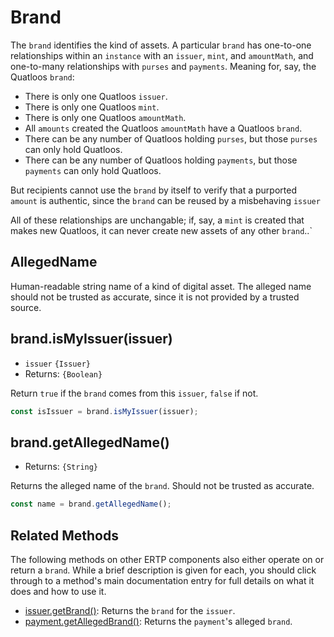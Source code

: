 # Brand
The `brand` identifies the kind of assets. A particular `brand` has one-to-one relationships within an `instance`
with an `issuer`, `mint`, and `amountMath`, and one-to-many relationships with `purses` and `payments`.
Meaning for, say, the Quatloos `brand`:
- There is only one Quatloos `issuer`.
- There is only one Quatloos `mint`.
- There is only one Quatloos `amountMath`.
- All `amounts` created the Quatloos `amountMath` have a Quatloos `brand`.
- There can be any number of Quatloos holding `purses`, but those `purses` can only hold Quatloos.
- There can be any number of Quatloos holding `payments`, but those `payments` can only hold Quatloos.

But recipients cannot use the `brand` by itself to verify that a 
purported `amount` is authentic, since the `brand` can be reused by a misbehaving `issuer`

All of these relationships are unchangable; if, say, a `mint` is created that makes new Quatloos, it
can never create new assets of any other `brand`..`

## AllegedName
Human-readable string name of a kind of digital asset. The alleged name should
not be trusted as accurate, since it is not provided by a trusted source.

## brand.isMyIssuer(issuer)
- `issuer` `{Issuer}`
- Returns: `{Boolean}`

Return `true` if the `brand` comes from this `issuer`, `false` if not.

```js
const isIssuer = brand.isMyIssuer(issuer);
```

## brand.getAllegedName()
- Returns: `{String}`

Returns the alleged name of the `brand`. Should not be trusted as accurate.

```js
const name = brand.getAllegedName();
```
## Related Methods

The following methods on other ERTP components also either operate on or 
return a `brand`. While a brief description is given for each, you should click through
to a method's main documentation entry for full details on what it does and how
to use it. 
- [issuer.getBrand()](./issuer.html#issuer-getBrand): Returns
the `brand` for the `issuer`.  
- [payment.getAllegedBrand()](./payment.html#payment-getallegedbrand): Returns
the `payment`'s alleged `brand`.


